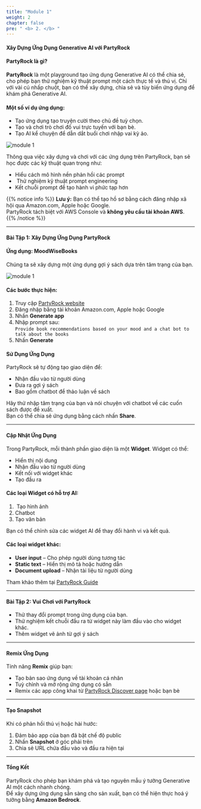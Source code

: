 ```yaml
---
title: "Module 1"
weight: 2
chapter: false
pre: " <b> 2. </b> "
---
```


#### Xây Dựng Ứng Dụng Generative AI với PartyRock

#### PartyRock là gì?

**PartyRock** là một playground tạo ứng dụng Generative AI có thể chia sẻ, cho phép bạn thử nghiệm kỹ thuật prompt một cách thực tế và thú vị. Chỉ với vài cú nhấp chuột, bạn có thể xây dựng, chia sẻ và tùy biến ứng dụng để khám phá Generative AI.

#### Một số ví dụ ứng dụng:
-  Tạo ứng dụng tạo truyện cười theo chủ đề tuỳ chọn.
-  Tạo và chơi trò chơi đố vui trực tuyến với bạn bè.
-  Tạo AI kể chuyện để dẫn dắt buổi chơi nhập vai kỳ ảo.

![module 1](/images/2-module1/module1.webp?width=90pc)

Thông qua việc xây dựng và chơi với các ứng dụng trên PartyRock, bạn sẽ học được các kỹ thuật quan trọng như:
-  Hiểu cách mô hình nền phản hồi các prompt
- ️ Thử nghiệm kỹ thuật prompt engineering
-  Kết chuỗi prompt để tạo hành vi phức tạp hơn

{{% notice info %}}
  **Lưu ý:** Bạn có thể tạo hồ sơ bằng cách đăng nhập xã hội qua Amazon.com, Apple hoặc Google.  
  PartyRock tách biệt với AWS Console và **không yêu cầu tài khoản AWS**.
{{% /notice %}}

---

#### Bài Tập 1: Xây Dựng Ứng Dụng PartyRock

#### Ứng dụng: MoodWiseBooks

Chúng ta sẽ xây dựng một ứng dụng gợi ý sách dựa trên tâm trạng của bạn.

![module 1](/images/2-module1/module1.webp?width=90pc)

#### Các bước thực hiện:
1. Truy cập [PartyRock website](https://partyrock.aws/)
2. Đăng nhập bằng tài khoản Amazon.com, Apple hoặc Google
3. Nhấn **Generate app**
4. Nhập prompt sau:  
   `Provide book recommendations based on your mood and a chat bot to talk about the books`
5. Nhấn **Generate**

#### Sử Dụng Ứng Dụng

PartyRock sẽ tự động tạo giao diện để:
- Nhận đầu vào từ người dùng
- Đưa ra gợi ý sách
- Bao gồm chatbot để thảo luận về sách

Hãy thử nhập tâm trạng của bạn và nói chuyện với chatbot về các cuốn sách được đề xuất.  
Bạn có thể chia sẻ ứng dụng bằng cách nhấn **Share**.

---

#### Cập Nhật Ứng Dụng

Trong PartyRock, mỗi thành phần giao diện là một **Widget**. Widget có thể:
- Hiển thị nội dung
- Nhận đầu vào từ người dùng
- Kết nối với widget khác
- Tạo đầu ra

#### ️Các loại Widget có hỗ trợ AI:
1. ️ Tạo hình ảnh
2.  Chatbot
3.  Tạo văn bản

Bạn có thể chỉnh sửa các widget AI để thay đổi hành vi và kết quả.

#### Các loại widget khác:
-  **User input** – Cho phép người dùng tương tác
-  **Static text** – Hiển thị mô tả hoặc hướng dẫn
-  **Document upload** – Nhận tài liệu từ người dùng

 Tham khảo thêm tại [PartyRock Guide](https://partyrock.aws/guide)

---

#### Bài Tập 2: Vui Chơi với PartyRock

- Thử thay đổi prompt trong ứng dụng của bạn.
- Thử nghiệm kết chuỗi đầu ra từ widget này làm đầu vào cho widget khác.
- Thêm widget vẽ ảnh từ gợi ý sách 

---

#### Remix Ứng Dụng

Tính năng **Remix** giúp bạn:
- Tạo bản sao ứng dụng về tài khoản cá nhân
- Tuỳ chỉnh và mở rộng ứng dụng có sẵn
- Remix các app công khai từ [PartyRock Discover page](https://partyrock.aws/discover) hoặc bạn bè

---

#### Tạo Snapshot

Khi có phản hồi thú vị hoặc hài hước:
1. Đảm bảo app của bạn đã bật chế độ public
2. Nhấn **Snapshot** ở góc phải trên
3. Chia sẻ URL chứa đầu vào và đầu ra hiện tại

---

#### Tổng Kết

PartyRock cho phép bạn khám phá và tạo nguyên mẫu ý tưởng Generative AI một cách nhanh chóng.  
Để xây dựng ứng dụng sẵn sàng cho sản xuất, bạn có thể hiện thực hoá ý tưởng bằng **Amazon Bedrock**.

